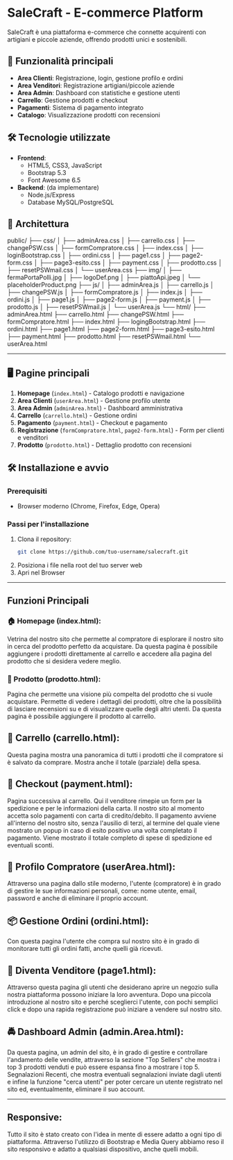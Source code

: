# SaleCraft - E-commerce Platform

SaleCraft è una piattaforma e-commerce che connette acquirenti con artigiani e piccole aziende, offrendo prodotti unici e sostenibili.

## 🚀 Funzionalità principali

- **Area Clienti**: Registrazione, login, gestione profilo e ordini
- **Area Venditori**: Registrazione artigiani/piccole aziende
- **Area Admin**: Dashboard con statistiche e gestione utenti
- **Carrello**: Gestione prodotti e checkout
- **Pagamenti**: Sistema di pagamento integrato
- **Catalogo**: Visualizzazione prodotti con recensioni

## 🛠 Tecnologie utilizzate

- **Frontend**: 
  - HTML5, CSS3, JavaScript
  - Bootstrap 5.3
  - Font Awesome 6.5
- **Backend**: (da implementare)
  - Node.js/Express
  - Database MySQL/PostgreSQL

## 📁 Architettura
public/
├── css/
│ ├── adminArea.css
│ ├── carrello.css
│ ├── changePSW.css
│ ├── formCompratore.css
│ ├── index.css
│ ├── loginBootstrap.css
│ ├── ordini.css
│ ├── page1.css
│ ├── page2-form.css
│ ├── page3-esito.css
│ ├── payment.css
│ ├── prodotto.css
│ ├── resetPSWmail.css
│ └── userArea.css
├── img/
│ ├── fermaPortaPolli.jpg
│ ├── logoDef.png
│ ├── piattoApi.jpeg
│ └── placeholderProduct.png
├── js/
│ ├── adminArea.js
│ ├── carrello.js
│ ├── changePSW.js
│ ├── formCompratore.js
│ ├── index.js
│ ├── ordini.js
│ ├── page1.js
│ ├── page2-form.js
│ ├── payment.js
│ ├── prodotto.js
│ ├── resetPSWmail.js
│ └── userArea.js
└── html/
├── adminArea.html
├── carrello.html
├── changePSW.html
├── formCompratore.html
├── index.html
├── logingBootstrap.html
├── ordini.html
├── page1.html
├── page2-form.html
├── page3-esito.html
├── payment.html
├── prodotto.html
├── resetPSWmail.html
└── userArea.html

---

## 🖥 Pagine principali

1. **Homepage** (`index.html`) - Catalogo prodotti e navigazione
2. **Area Clienti** (`userArea.html`) - Gestione profilo utente
3. **Area Admin** (`adminArea.html`) - Dashboard amministrativa
4. **Carrello** (`carrello.html`) - Gestione ordini
5. **Pagamento** (`payment.html`) - Checkout e pagamento
6. **Registrazione** (`formCompratore.html`, `page2-form.html`) - Form per clienti e venditori
7. **Prodotto** (`prodotto.html`) - Dettaglio prodotto con recensioni

## 🛠 Installazione e avvio

### Prerequisiti
- Browser moderno (Chrome, Firefox, Edge, Opera)

### Passi per l'installazione
1. Clona il repository:
   ```bash
   git clone https://github.com/tuo-username/salecraft.git

2. Posiziona i file nella root del tuo server web
3. Apri nel Browser

---

## Funzioni Principali

### 🏠 Homepage (index.html):
Vetrina del nostro sito che permette al compratore di esplorare il nostro sito in cerca del prodotto perfetto da acquistare. 
Da questa pagina è possibile aggiungere i prodotti direttamente al carrello e accedere alla pagina del prodotto che si desidera vedere meglio.

### 🔎 Prodotto (prodotto.html):
Pagina che permette una visione più compelta del prodotto che si vuole acquistare. Permette di vedere i dettagli dei prodotti, oltre che la possibilità di lasciare recensioni su e di visualizzare quelle degli altri utenti. Da questa pagina è possibile aggiungere il prodotto al carrello.

## 🛒 Carrello (carrello.html):
Questa pagina mostra una panoramica di tutti i prodotti che il compratore si è salvato da comprare. Mostra anche il totale (parziale) della spesa.

## 💸 Checkout (payment.html):
Pagina successiva al carrello. Qui il venditore rimepie un form per la spedizione e per le informazioni della carta. Il nostro sito al momento accetta solo pagamenti con carta di credito/debito. Il pagamento avviene all'interno del nostro sito, senza l'ausilio di terzi, al termine del quale viene mostrato un popup in caso di esito positivo una volta completato il pagamento.
Viene mostrato il totale completo di spese di spedizione ed eventuali sconti.

## 👤 Profilo Compratore (userArea.html):
Attraverso una pagina dallo stile moderno, l'utente (compratore) è in grado di gestire le sue informazioni personali, come: nome utente, email, password e anche di eliminare il proprio account.

## 📦 Gestione Ordini (ordini.html):
Con questa pagina l'utente che compra sul nostro sito è in grado di monitorare tutti gli ordini fatti, anche quelli già ricevuti.

## 💼 Diventa Venditore (page1.html):
Attraverso questa pagina gli utenti che desiderano aprire un negozio sulla nostra piattaforma possono iniziare la loro avventura. 
Dopo una piccola introduzione al nostro sito e perché sceglierci l'utente, con pochi semplici click e dopo una rapida registrazione può iniziare a vendere sul nostro sito.

## 🚔 Dashboard Admin (admin.Area.html):
Da questa pagina, un admin del sito, è in grado di gestire e controllare l'andamento delle vendite, attraverso la sezione "Top Sellers" che mostra i top 3 prodotti venduti e può essere espansa fino a mostrare i top 5.
Segnalazioni Recenti, che mostra eventuali segnalazioni inviate dagli utenti e infine la funzione "cerca utenti" per poter cercare un utente registrato nel sito ed, eventualmente, eliminare il suo account.

---
## Responsive:
Tutto il sito è stato creato con l'idea in mente di essere adatto a ogni tipo di piattaforma. 
Attraverso l'utilizzo di Bootstrap e Media Query abbiamo reso il sito responsivo e adatto a qualsiasi dispositivo, anche quelli mobili.